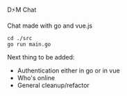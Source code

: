 D⚡️M Chat

Chat made with go and vue.js

```
cd ./src
go run main.go
```


Next thing to be added:
- Authentication either in go or in vue
- Who's online
- General cleanup/refactor
